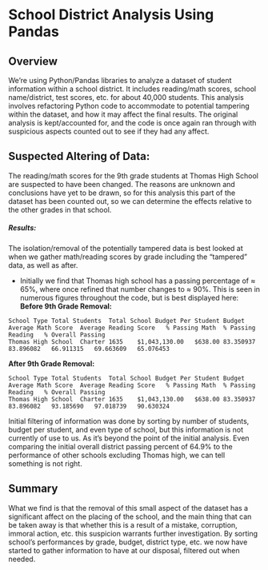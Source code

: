 # School District Analysis Using Pandas
## Overview
We’re using Python/Pandas libraries to analyze a dataset of student information within a school district. It includes reading/math scores, school name/district, test scores, etc. for about 40,000 students. This analysis involves refactoring Python code to accommodate to potential tampering within the dataset, and how it may affect the final results. The original analysis is kept/accounted for, and the code is once again ran through with suspicious aspects counted out to see if they had any affect.
## Suspected Altering of Data:
The reading/math scores for the 9th grade students at Thomas High School are suspected to have been changed. The reasons are unknown and conclusions have yet to be drawn, so for this analysis this part of the dataset has been counted out, so we can determine the effects relative to the other grades in that school.
##### Results:
The isolation/removal of the potentially tampered data is best looked at when we gather math/reading scores by grade including the “tampered” data, as well as after.
-	Initially we find that Thomas high school has a passing percentage of ≈ 65%, where once refined that number changes to ≈ 90%. This is seen in numerous figures throughout the code, but is best displayed here:
**Before 9th Grade Removal:**

```
School Type	Total Students	Total School Budget	Per Student Budget	Average Math Score	Average Reading Score	% Passing Math	% Passing Reading	% Overall Passing
Thomas High School	Charter	1635	$1,043,130.00	$638.00	83.350937	83.896082	66.911315	69.663609	65.076453
```

**After 9th Grade Removal:**

```
School Type	Total Students	Total School Budget	Per Student Budget	Average Math Score	Average Reading Score	% Passing Math	% Passing Reading	% Overall Passing
Thomas High School	Charter	1635	$1,043,130.00	$638.00	83.350937	83.896082	93.185690	97.018739	90.630324
```

Initial filtering of information was done by sorting by number of students, budget per student, and even type of school, but this information is not currently of use to us. As it’s beyond the point of the initial analysis. Even comparing the initial overall district passing percent of 64.9%  to the performance of other schools excluding Thomas high, we can tell something is not right.
## Summary
What we find is that the removal of this small aspect of the dataset has a significant affect on the placing of the school, and the main thing that can be taken away is that whether this is a result of a mistake, corruption, immoral action, etc. this suspicion warrants further investigation. By sorting school’s performances by grade, budget, district type, etc. we now have started to gather information to have at our disposal, filtered out when needed. 
